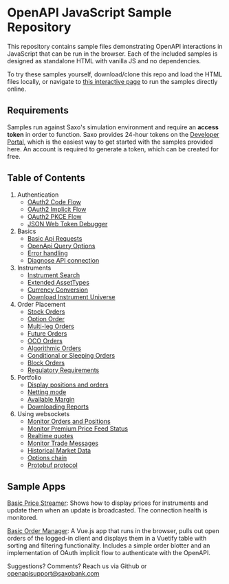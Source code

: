 # OpenAPI JavaScript Sample Repository

This repository contains sample files demonstrating OpenAPI interactions in JavaScript that can be run in the browser. Each of the included samples is designed as standalone HTML with vanilla JS and no dependencies.

To try these samples yourself, download/clone this repo and load the HTML files locally, or navigate to [this interactive page](https://saxobank.github.io/openapi-samples-js/) to run the samples directly online.

## Requirements

Samples run against Saxo's simulation environment and require an **access token** in order to function. Saxo provides 24-hour tokens on the [Developer Portal](https://www.developer.saxo/openapi/token/), which is the easiest way to get started with the samples provided here. An account is required to generate a token, which can be created for free.

## Table of Contents

1. Authentication
   - [OAuth2 Code Flow](authentication/oauth2-code-flow)
   - [OAuth2 Implicit Flow](authentication/oauth2-implicit-flow)
   - [OAuth2 PKCE Flow ](authentication/oauth2-pkce-flow)
   - [JSON Web Token Debugger](authentication/token-explained/)
2. Basics
   - [Basic Api Requests](basics/user-info)
   - [OpenApi Query Options](basics/query-options)
   - [Error handling](error-handling)
   - [Diagnose API connection](basics/diagnostics)
3. Instruments
   - [Instrument Search](instruments/instrument-search)
   - [Extended AssetTypes](instruments/extended-assettypes)
   - [Currency Conversion](instruments/currency-converter)
   - [Download Instrument Universe](instruments/instrument-retrieval)
4. Order Placement
   - [Stock Orders](orders/stocks)
   - [Option Order](orders/options)
   - [Multi-leg Orders](orders/option-strategies)
   - [Future Orders](orders/futures)
   - [OCO Orders](orders/oco-orders)
   - [Algorithmic Orders](orders/algo-orders)
   - [Conditional or Sleeping Orders](orders/conditional-orders)
   - [Block Orders](orders/block-orders)
   - [Regulatory Requirements](orders/regulatory-requirements)
5. Portfolio
   - [Display positions and orders](portfolio/positions-orders)
   - [Netting mode](portfolio/netting)
   - [Available Margin](portfolio/margin)
   - [Downloading Reports](portfolio/download-reports)
6. Using websockets
   - [Monitor Orders and Positions](websockets/order-events-monitoring)
   - [Monitor Premium Price Feed Status](websockets/primary-monitoring)
   - [Realtime quotes](websockets/realtime-quotes)
   - [Monitor Trade Messages](websockets/trade-messages)
   - [Historical Market Data](websockets/historical-market-data)
   - [Options chain](websockets/options-chain)
   - [Protobuf protocol](websockets/protobuf)

## Sample Apps

[Basic Price Streamer](sample-apps/realtime-quotes/): Shows how to display prices for instruments and update them when an update is broadcasted. The connection health is monitored.

[Basic Order Manager](sample-apps/basic-order-manager/): A Vue.js app that runs in the browser, pulls out open orders of the logged-in client and displays them in a Vuetify table with sorting and filtering functionality. Includes a simple order blotter and an implementation of OAuth implicit flow to authenticate with the OpenAPI.

Suggestions? Comments? Reach us via Github or openapisupport@saxobank.com
